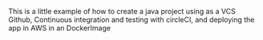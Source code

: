 This is a little example of how to create a java project using as a VCS Github, Continuous integration and testing with circleCI, and deploying the app in AWS in an DockerImage

